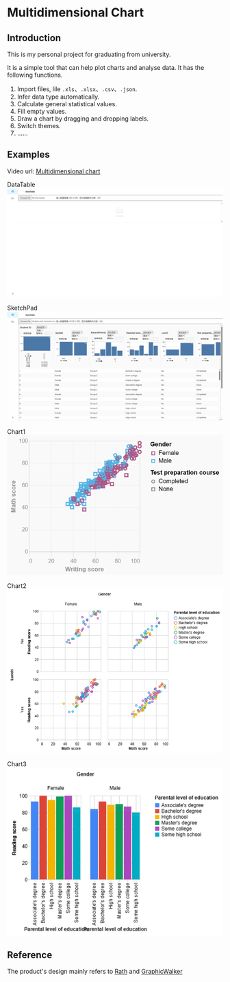 # Multidimensional Chart 
## Introduction 
This is my personal project for graduating from university. 

It is a simple tool that can help plot charts and analyse data. It has the following functions.  
1. Import files, lile `.xls`、`.xlsx`、`.csv`、`.json`.
2. Infer data type automatically.
3. Calculate general statistical values.
4. Fill empty values.
5. Draw a chart by dragging and dropping labels.
6. Switch themes.
7. ……

## Examples 
Video url: [Multidimensional chart](https://www.bilibili.com/video/BV1JX4y1a7pG/?spm_id_from=333.999.0.0&vd_source=f62bb9a0433172c07fff04f387f0ebb7) 

DataTable
![DataTable](./examples/DataTableExample.gif)

SketchPad
![DataTable](./examples/SketchpadExample.gif)

Chart1
![Chart1](./examples/chart1.png)

Chart2
![Chart2](./examples/chart2.png)

Chart3 
![Chart3](./examples/chart3.png)

## Reference 
The product's design mainly refers to [Rath](https://github.com/Kanaries/Rath) and [GraphicWalker](https://github.com/Kanaries/graphic-walker)
